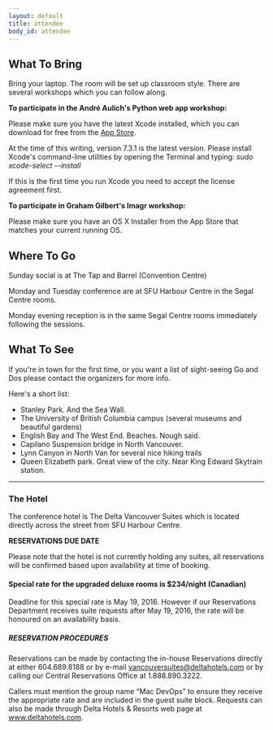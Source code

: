 ```yaml
---
layout: default
title: attendee
body_id: attendee
---
```


## What To Bring

Bring your laptop. The room will be set up classroom style. There are several workshops which you can follow along.

<strong>To participate in the André Aulich's Python web app workshop:</strong>

Please make sure you have the latest Xcode installed, which you can download for free from the <a href="https://itunes.apple.com/us/app/xcode/id497799835?mt=12">App Store</a>. 

At the time of this writing, version 7.3.1 is the latest version. Please install Xcode's command-line utilities by opening the Terminal and typing: <i>sudo xcode-select --install</i>

If this is the first time you run Xcode you need to accept the license agreement first.

<strong>To participate in Graham Gilbert's Imagr workshop:</strong>

Please make sure you have an OS X Installer from the App Store that matches your current running OS.

## Where To Go

Sunday social is at The Tap and Barrel (Convention Centre)

Monday and Tuesday conference are at SFU Harbour Centre in the Segal Centre rooms.

Monday evening reception is in the same Segal Centre rooms immediately following the sessions.

## What To See

If you're in town for the first time, or you want a list of sight-seeing Go and Dos please contact the organizers for more info.

Here's a short list:
<p>
<ul>
<li> Stanley Park. And the Sea Wall.
<li> The University of British Columbia campus (several museums and beautiful gardens)
<li> English Bay and The West End. Beaches. Nough said.
<li> Capilano Suspension bridge in North Vancouver.
<li> Lynn Canyon in North Van for several nice hiking trails
<li> Queen Elizabeth park. Great view of the city. Near King Edward Skytrain station.
</ul>
</p>
<hr>

<h3> The Hotel </h3>
<p>
The conference hotel is The Delta Vancouver Suites which is located directly across the street from SFU Harbour Centre.
</p>
<b> RESERVATIONS DUE DATE</b>

<p>Please note that the hotel is not currently holding any suites, all reservations will be confirmed based upon availability at time of booking.</p>

<h4>Special rate for the upgraded deluxe rooms is $234/night (Canadian)</h4>
<p>
Deadline for this special rate is May 19, 2016. However if our Reservations Department receives suite requests after May 19, 2016, the rate will be honoured on an availability basis.</p>

<h5> RESERVATION PROCEDURES</h5>

<p>Reservations can be made by contacting the in-house Reservations directly at either 604.689.8188 or by e-mail <a href="mailto:vancouversuites@deltahotels.com">vancouversuites@deltahotels.com</a> or by calling our Central Reservations Office at 1.888.890.3222. 

Callers must mention the group name “Mac DevOps” to ensure they receive the appropriate rate and are included in the guest suite block. Requests can also be made through Delta Hotels & Resorts web page at <a href="www.deltahotels.com">www.deltahotels.com</a>. </P>